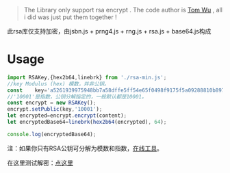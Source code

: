 >The Library only support rsa encrypt . 
>The code author is [Tom Wu](http://www-cs-students.stanford.edu/~tjw/jsbn/) , all i did was just put them together !

此rsa库仅支持加密，由jsbn.js + prng4.js + rng.js + rsa.js + base64.js构成

# Usage

```js
import RSAKey,{hex2b64,linebrk} from './rsa-min.js';
//key Modulus (hex) 模数，并非公钥。
const    key='a5261939975948bb7a58dffe5ff54e65f0498f9175f5a09288810b8975871e99af3b5dd94057b0fc07535f5f97444504fa35169d461d0d30cf0192e307727c065168c788771c561a9400fb49175e9e6aa4e23fe11af69e9412dd23b0cb6684c4c2429bce139e848ab26d0829073351f4acd36074eafd036a5eb83359d2a698d3';
//'10001'是指数，公钥分解指定的，一般默认都是10001。
const encrypt = new RSAKey();
encrypt.setPublic(key,'10001'); 
let encrypted=encrypt.encrypt(content);
let encryptedBase64=linebrk(hex2b64(encrypted), 64);

console.log(encryptedBase64);
```
注：如果你只有RSA公钥可分解为模数和指数，[在线工具](http://tool.chacuo.net/cryptrsakeyparse)。

在这里测试解密：[点这里](https://jsfiddle.net/779102260/5fyguo0k/8/)